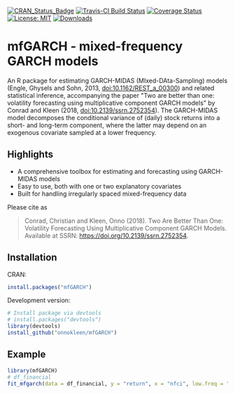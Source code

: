 [![CRAN_Status_Badge](http://www.r-pkg.org/badges/version/mfGARCH)](https://cran.r-project.org/package=mfGARCH) 
[![Travis-CI Build Status](https://travis-ci.org/onnokleen/mfGARCH.svg?branch=master)](https://travis-ci.org/onnokleen/mfGARCH)
[![Coverage Status](https://img.shields.io/coveralls/onnokleen/mfGARCH.svg)](https://coveralls.io/r/onnokleen/mfGARCH?branch=master)
[![License: MIT](https://img.shields.io/badge/License-MIT-yellow.svg)](https://opensource.org/licenses/MIT)
[![Downloads](https://cranlogs.r-pkg.org/badges/mfGARCH)](https://cranlogs.r-pkg.org/badges/mfGARCH)
# mfGARCH - mixed-frequency GARCH models

An R package for estimating GARCH-MIDAS (MIxed-DAta-Sampling) models (Engle, Ghysels and Sohn, 2013, [doi:10.1162/REST_a_00300](https://doi.org/10.1162/REST_a_00300)) and related statistical inference, accompanying the paper "Two are better than one: volatility forecasting using multiplicative component GARCH models" by Conrad and Kleen (2018, [doi:10.2139/ssrn.2752354](https://doi.org/10.2139/ssrn.2752354)). The GARCH-MIDAS model decomposes the conditional variance of (daily) stock returns into a short- and long-term component, where the latter may depend on an exogenous covariate sampled at a lower frequency.

## Highlights
- A comprehensive toolbox for estimating and forecasting using GARCH-MIDAS models
- Easy to use, both with one or two explanatory covariates
- Built for handling irregularly spaced mixed-frequency data

Please cite as

> Conrad, Christian and Kleen, Onno (2018). Two Are Better Than One: Volatility Forecasting Using Multiplicative Component GARCH Models. Available at SSRN: https://doi.org/10.2139/ssrn.2752354.

## Installation
CRAN:
```r
install.packages("mfGARCH")
```
Development version:
```r
# Install package via devtools
# install.packages("devtools")
library(devtools)
install_github("onnokleen/mfGARCH")
```


## Example
```r
library(mfGARCH)
# df_financial
fit_mfgarch(data = df_financial, y = "return", x = "nfci", low.freq = "week", K = 52)
```
